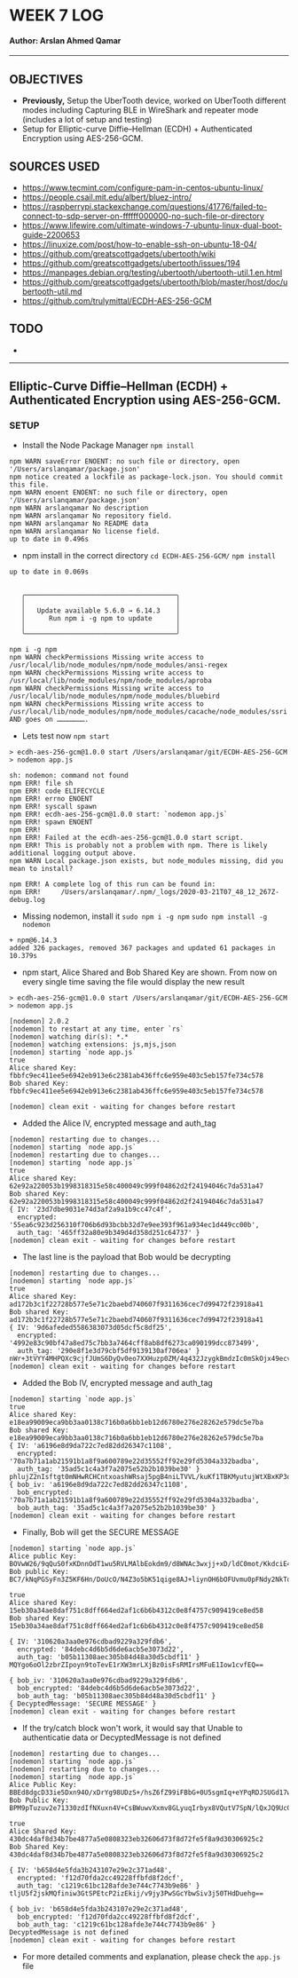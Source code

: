 # WEEK 7 LOG
#### Author: Arslan Ahmed Qamar
---

## OBJECTIVES
* **Previously,** Setup the UberTooth device, worked on UberTooth different modes including Capturing BLE in WireShark and repeater mode (includes a lot of setup and testing)
* Setup for Elliptic-curve Diffie–Hellman (ECDH) + Authenticated Encryption using AES-256-GCM.  


## SOURCES USED 
* https://www.tecmint.com/configure-pam-in-centos-ubuntu-linux/
* https://people.csail.mit.edu/albert/bluez-intro/
* https://raspberrypi.stackexchange.com/questions/41776/failed-to-connect-to-sdp-server-on-ffffff000000-no-such-file-or-directory
* https://www.lifewire.com/ultimate-windows-7-ubuntu-linux-dual-boot-guide-2200653
* https://linuxize.com/post/how-to-enable-ssh-on-ubuntu-18-04/
* https://github.com/greatscottgadgets/ubertooth/wiki
* https://github.com/greatscottgadgets/ubertooth/issues/194
* https://manpages.debian.org/testing/ubertooth/ubertooth-util.1.en.html
* https://github.com/greatscottgadgets/ubertooth/blob/master/host/doc/ubertooth-util.md
* https://github.com/trulymittal/ECDH-AES-256-GCM

## TODO
* 

---

## Elliptic-Curve Diffie–Hellman (ECDH) + Authenticated Encryption using AES-256-GCM.  
### SETUP

* Install the Node Package Manager 
`npm install`
```
npm WARN saveError ENOENT: no such file or directory, open '/Users/arslanqamar/package.json'
npm notice created a lockfile as package-lock.json. You should commit this file.
npm WARN enoent ENOENT: no such file or directory, open '/Users/arslanqamar/package.json'
npm WARN arslanqamar No description
npm WARN arslanqamar No repository field.
npm WARN arslanqamar No README data
npm WARN arslanqamar No license field.
up to date in 0.496s
```

* npm install in the correct directory
`cd ECDH-AES-256-GCM/`
`npm install`
```
up to date in 0.069s


   ╭──────────────────────────────────────╮
   │                                      │
   │   Update available 5.6.0 → 6.14.3    │
   │      Run npm i -g npm to update      │
   │                                      │
   ╰──────────────────────────────────────╯

npm i -g npm
npm WARN checkPermissions Missing write access to /usr/local/lib/node_modules/npm/node_modules/ansi-regex
npm WARN checkPermissions Missing write access to /usr/local/lib/node_modules/npm/node_modules/aproba
npm WARN checkPermissions Missing write access to /usr/local/lib/node_modules/npm/node_modules/bluebird
npm WARN checkPermissions Missing write access to /usr/local/lib/node_modules/npm/node_modules/cacache/node_modules/ssri
AND goes on ………………….
```
* Lets test now `npm start`
```
> ecdh-aes-256-gcm@1.0.0 start /Users/arslanqamar/git/ECDH-AES-256-GCM
> nodemon app.js

sh: nodemon: command not found
npm ERR! file sh
npm ERR! code ELIFECYCLE
npm ERR! errno ENOENT
npm ERR! syscall spawn
npm ERR! ecdh-aes-256-gcm@1.0.0 start: `nodemon app.js`
npm ERR! spawn ENOENT
npm ERR! 
npm ERR! Failed at the ecdh-aes-256-gcm@1.0.0 start script.
npm ERR! This is probably not a problem with npm. There is likely additional logging output above.
npm WARN Local package.json exists, but node_modules missing, did you mean to install?

npm ERR! A complete log of this run can be found in:
npm ERR!     /Users/arslanqamar/.npm/_logs/2020-03-21T07_48_12_267Z-debug.log
```

* Missing nodemon, install it
`sudo npm i -g npm` `sudo npm install -g nodemon`
```
+ npm@6.14.3
added 326 packages, removed 367 packages and updated 61 packages in 10.379s
```


* npm start, Alice Shared and Bob Shared Key are shown. From now on every single time saving the file would display the new result
```
> ecdh-aes-256-gcm@1.0.0 start /Users/arslanqamar/git/ECDH-AES-256-GCM
> nodemon app.js

[nodemon] 2.0.2
[nodemon] to restart at any time, enter `rs`
[nodemon] watching dir(s): *.*
[nodemon] watching extensions: js,mjs,json
[nodemon] starting `node app.js`
true
Alice shared Key:  fbbfc9ec411ee5e6942eb913e6c2381ab436ffc6e959e403c5eb157fe734c578
Bob shared Key:  fbbfc9ec411ee5e6942eb913e6c2381ab436ffc6e959e403c5eb157fe734c578

[nodemon] clean exit - waiting for changes before restart
```


* Added the Alice IV, encrypted message and auth_tag
```
[nodemon] restarting due to changes...
[nodemon] starting `node app.js`
[nodemon] restarting due to changes...
[nodemon] starting `node app.js`
true
Alice shared Key:  62e92a220053b1998318315e58c400049c999f04862d2f24194046c7da531a47
Bob shared Key:  62e92a220053b1998318315e58c400049c999f04862d2f24194046c7da531a47
{ IV: '23d7dbe9031e74d3af2a9a1b9cc47c4f',
  encrypted: '55ea6c923d256310f706b6d93bcbb32d7e9ee393f961a934ec1d449cc00b',
  auth_tag: '465ff32a80e9b349d4d358d251c64737' }
[nodemon] clean exit - waiting for changes before restart
```

* The last line is the payload that Bob would be decrypting
```
[nodemon] restarting due to changes...
[nodemon] starting `node app.js`
true
Alice shared Key:  ad172b3c1f22728b577e5e71c2baebd740607f9311636cec7d99472f23918a41
Bob shared Key:  ad172b3c1f22728b577e5e71c2baebd740607f9311636cec7d99472f23918a41
{ IV: '9d6afeded5586383073d05dcf5c8df25',
  encrypted: '4992e83c90bf47a8ed75c7bb3a7464cff8ab8df6273ca090199dcc873499',
  auth_tag: '290e8f1e3d79cbf5df9139130af706ea' }
nWr+3tVYY4MHPQXc9cjfJUmS6DyQv0eo7XXHuzp0ZM/4q432JzygkBmdzIc0mSkOjx49ecv135E5Ewr3Buo=
[nodemon] clean exit - waiting for changes before restart
```

* Added the Bob IV, encrypted message and auth_tag
```
[nodemon] starting `node app.js`
true
Alice shared Key:  e18ea99009eca9bb3aa0138c716b0a6bb1eb12d6780e276e28262e579dc5e7ba
Bob shared Key:  e18ea99009eca9bb3aa0138c716b0a6bb1eb12d6780e276e28262e579dc5e7ba
{ IV: 'a6196e8d9da722c7ed82dd26347c1108',
  encrypted: '70a7b71a1ab21591b1a8f9a600789e22d35552ff92e29fd5304a332badba',
  auth_tag: '35ad5c1c4a3f7a2075e52b2b1039be30' }
phlujZ2nIsftgt0mNHwRCHCntxoashWRsaj5pgB4niLTVVL/kuKf1TBKMyutujWtXBxKP3ogdeUrKxA5vjA=
{ bob_iv: 'a6196e8d9da722c7ed82dd26347c1108',
  bob_encrypted: '70a7b71a1ab21591b1a8f9a600789e22d35552ff92e29fd5304a332badba',
  bob_auth_tag: '35ad5c1c4a3f7a2075e52b2b1039be30' }
[nodemon] clean exit - waiting for changes before restart
```
* Finally, Bob will get the SECURE MESSAGE
```
[nodemon] starting `node app.js`
Alice public Key:  BOVwW26/9qQuS0fxKDnnOdT1wu5RVLMAlbEokdm9/d8WNAc3wxjj+xD/ldC0mot/KkdciE4xbwJkpvVP2C5tFWM=
Bob public Key:  BC7/kNqPGSyFn3Z5KF6Hn/DoUcO/N4Z3o5bK51qige8AJ+liynOH6bOFUvmu0pFNdy2NkTdndAKKUHwM+i1r/Ec= 

true
Alice shared Key:  15eb30a34ae8daf751c8dff664ed2af1c6b6b4312c0e8f4757c909419ce8ed58
Bob shared Key:  15eb30a34ae8daf751c8dff664ed2af1c6b6b4312c0e8f4757c909419ce8ed58 

{ IV: '310620a3aa0e976cdbad9229a329fdb6',
  encrypted: '84debc4d6b5d6de6acb5e3073d22',
  auth_tag: 'b05b11308aec305b84d48a30d5cbdf11' }
MQYgo6oOl2zbrZIpoyn9toTevE1rXW3mrLXjBz0isFsRMIrsMFuE1Iow1cvfEQ== 

{ bob_iv: '310620a3aa0e976cdbad9229a329fdb6',
  bob_encrypted: '84debc4d6b5d6de6acb5e3073d22',
  bob_auth_tag: 'b05b11308aec305b84d48a30d5cbdf11' }
{ DecyptedMessage: 'SECURE MESSAGE' }
[nodemon] clean exit - waiting for changes before restart
```

* If the try/catch block won't work, it would say that Unable to authenticatie data or DecyptedMessage is not defined
```
[nodemon] restarting due to changes...
[nodemon] starting `node app.js`
[nodemon] restarting due to changes...
[nodemon] starting `node app.js`
Alice Public Key:  BBEd8dgcD33ie5Dxn94O/xDrYg98UDzS+/hsZ6fZ99iFBbG+0U5sgmIq+eYPqRDJSUGd17w9esIbrcy8Ig7PRiA=
Bob Public Key:  BPM9pTuzuv2e71330zdIfNXuxn4V+CsBWuwvXxmv8GLyuqIrbyx8VQutV7SpN/lQxJQ9UcGKhHsmxbMCvwea3Es= 

true
Alice Shared Key:  430dc4daf8d34b7be4877a5e0808323eb32606d73f8d72fe5f8a9d30306925c2
Bob Shared Key:  430dc4daf8d34b7be4877a5e0808323eb32606d73f8d72fe5f8a9d30306925c2 

{ IV: 'b658d4e5fda3b243107e29e2c371ad48',
  encrypted: 'f12d70fda2cc49228ffbfd8f2dcf',
  auth_tag: 'c1219c61bc128afde3e744c7743b9e86' }
tljU5f2jskMQfiniw3GtSPEtcP2izEkij/v9jy3PwSGcYbwSiv3j50THdDuehg== 

{ bob_iv: 'b658d4e5fda3b243107e29e2c371ad48',
  bob_encrypted: 'f12d70fda2cc49228ffbfd8f2dcf',
  bob_auth_tag: 'c1219c61bc128afde3e744c7743b9e86' }
DecyptedMessage is not defined
[nodemon] clean exit - waiting for changes before restart
```

* For more detailed comments and explanation, please check the `app.js` file







